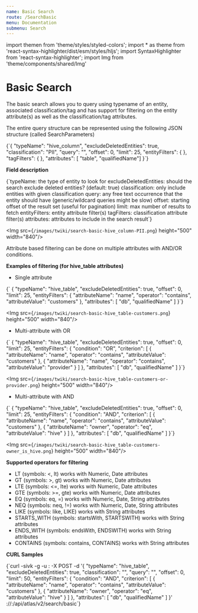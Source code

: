```yaml
---
name: Basic Search
route: /SearchBasic
menu: Documentation
submenu: Search
---
```


import  themen  from 'theme/styles/styled-colors';
import  * as theme  from 'react-syntax-highlighter/dist/esm/styles/hljs';
import SyntaxHighlighter from 'react-syntax-highlighter';
import Img from 'theme/components/shared/Img'

# Basic Search

The basic search allows you to query using typename of an entity, associated classification/tag and has support for filtering on the entity attribute(s) as well as the classification/tag attributes.

The entire query structure can be represented using the following JSON structure (called SearchParameters)

<SyntaxHighlighter wrapLines={true} language="json" style={theme.dark}>
{`{
  "typeName":               "hive_column",
  "excludeDeletedEntities": true,
  "classification":         "PII",
  "query":                  "",
  "offset":                 0,
  "limit":                  25,
  "entityFilters":          {  },
  "tagFilters":             { },
  "attributes":             [ "table", "qualifiedName"]
}`}
</SyntaxHighlighter>

**Field description**

 <SyntaxHighlighter wrapLines={true} language="json" style={theme.dark}>
   {`typeName:               the type of entity to look for
excludeDeletedEntities: should the search exclude deleted entities? (default: true)
classification:         only include entities with given classification
query:                  any free text occurrence that the entity should have (generic/wildcard queries might be slow)
offset:                 starting offset of the result set (useful for pagination)
limit:                  max number of results to fetch
entityFilters:          entity attribute filter(s)
tagFilters:             classification attribute filter(s)
attributes:             attributes to include in the search result`}
</SyntaxHighlighter>

<Img src={`/images/twiki/search-basic-hive_column-PII.png`} height="500" width="840"/>

   Attribute based filtering can be done on multiple attributes with AND/OR conditions.

**Examples of filtering (for hive_table attributes)**
   * Single attribute

<SyntaxHighlighter wrapLines={true} language="json" style={theme.dark}>
{`   {
     "typeName":               "hive_table",
     "excludeDeletedEntities": true,
     "offset":                 0,
     "limit":                  25,
     "entityFilters": {
        "attributeName":  "name",
        "operator":       "contains",
        "attributeValue": "customers"
     },
     "attributes": [ "db", "qualifiedName" ]
   }`}
</SyntaxHighlighter>

<Img src={`/images/twiki/search-basic-hive_table-customers.png`} height="500" width="840"/>

   * Multi-attribute with OR

<SyntaxHighlighter wrapLines={true} language="json" style={theme.dark}>
{`   {
     "typeName":               "hive_table",
     "excludeDeletedEntities": true,
     "offset":                 0,
     "limit":                  25,
     "entityFilters": {
        "condition": "OR",
        "criterion": [
           {
              "attributeName":  "name",
              "operator":       "contains",
              "attributeValue": "customers"
           },
           {
              "attributeName":  "name",
              "operator":       "contains",
              "attributeValue": "provider"
           }
        ]
     },
     "attributes": [ "db", "qualifiedName" ]
   }`}
</SyntaxHighlighter>

<Img src={`/images/twiki/search-basic-hive_table-customers-or-provider.png`} height="500" width="840"/>

   * Multi-attribute with AND

<SyntaxHighlighter wrapLines={true} language="json" style={theme.dark}>
{`   {
     "typeName":               "hive_table",
     "excludeDeletedEntities": true,
     "offset":                 0,
     "limit":                  25,
     "entityFilters": {
        "condition": "AND",
        "criterion": [
           {
              "attributeName":  "name",
              "operator":       "contains",
              "attributeValue": "customers"
           },
           {
              "attributeName":  "owner",
              "operator":       "eq",
              "attributeValue": "hive"
           }
        ]
     },
     "attributes": [ "db", "qualifiedName" ]
  }`}
</SyntaxHighlighter>

<Img src={`/images/twiki/search-basic-hive_table-customers-owner_is_hive.png`} height="500" width="840"/>

**Supported operators for filtering**

   * LT (symbols: <, lt) works with Numeric, Date attributes
   * GT (symbols: >, gt) works with Numeric, Date attributes
   * LTE (symbols: <=, lte) works with Numeric, Date attributes
   * GTE (symbols: >=, gte) works with Numeric, Date attributes
   * EQ (symbols: eq, =) works with Numeric, Date, String attributes
   * NEQ (symbols: neq, !=) works with Numeric, Date, String attributes
   * LIKE (symbols: like, LIKE) works with String attributes
   * STARTS_WITH (symbols: startsWith, STARTSWITH) works with String attributes
   * ENDS_WITH (symbols: endsWith, ENDSWITH) works with String attributes
   * CONTAINS (symbols: contains, CONTAINS) works with String attributes

**CURL Samples**

<SyntaxHighlighter wrapLines={true} language="shell" style={theme.dark}>
{`curl -sivk -g
    -u <user>:<password>
    -X POST
    -d '{
            "typeName":               "hive_table",
            "excludeDeletedEntities": true,
            "classification":         "",
            "query":                  "",
            "offset":                 0,
            "limit":                  50,
            "entityFilters": {
               "condition": "AND",
               "criterion": [
                  {
                     "attributeName":  "name",
                     "operator":       "contains",
                     "attributeValue": "customers"
                  },
                  {
                     "attributeName":  "owner",
                     "operator":       "eq",
                     "attributeValue": "hive"
                  }
               ]
            },
            "attributes": [ "db", "qualifiedName" ]
          }'
    <protocol>://<atlas_host>:<atlas_port>/api/atlas/v2/search/basic`}
</SyntaxHighlighter>
